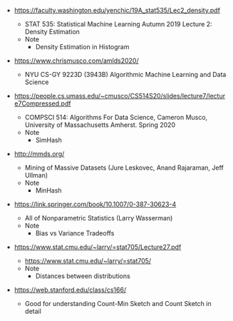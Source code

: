 * https://faculty.washington.edu/yenchic/19A_stat535/Lec2_density.pdf
    * STAT 535: Statistical Machine Learning Autumn 2019 Lecture 2: Density Estimation
    * Note
        * Density Estimation in Histogram

* https://www.chrismusco.com/amlds2020/
    * NYU CS-GY 9223D (3943B) Algorithmic Machine Learning and Data Science

* https://people.cs.umass.edu/~cmusco/CS514S20/slides/lecture7/lecture7Compressed.pdf
    * COMPSCI 514: Algorithms For Data Science, Cameron Musco, University of Massachusetts Amherst. Spring 2020
    * Note
        * SimHash

* http://mmds.org/
    * Mining of Massive Datasets (Jure Leskovec, Anand Rajaraman, Jeff Ullman)
    * Note
        * MinHash

* https://link.springer.com/book/10.1007/0-387-30623-4
    * All of Nonparametric Statistics (Larry Wasserman)
    * Note
        * Bias vs Variance Tradeoffs
        
* https://www.stat.cmu.edu/~larry/=stat705/Lecture27.pdf
    * https://www.stat.cmu.edu/~larry/=stat705/
    * Note
        * Distances between distributions

* https://web.stanford.edu/class/cs166/
    * Good for understanding Count-Min Sketch and Count Sketch in detail
